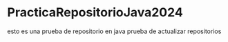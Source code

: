 # PracticaRepositorioJava2024
esto es una prueba de repositorio en java 
prueba  de  actualizar repositorios 
